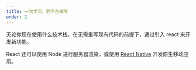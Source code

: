 ```yaml
---
title: 一次学习，跨平台编写
order: 2
---
```


无论你现在使用什么技术栈，在无需重写现有代码的前提下，通过引入 react 来开发新功能。

React 还可以使用 Node 进行服务器渲染，或使用 [React Native](https://reactnative.dev/) 开发原生移动应用。
